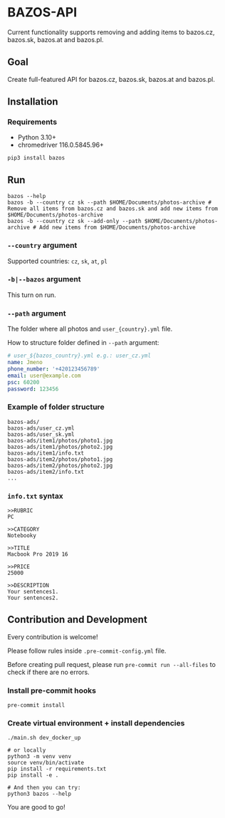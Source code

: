 # BAZOS-API

Current functionality supports removing and adding items to bazos.cz, bazos.sk, bazos.at and bazos.pl.

## Goal
Create full-featured API for bazos.cz, bazos.sk, bazos.at and bazos.pl.

## Installation
### Requirements
- Python 3.10+
- chromedriver 116.0.5845.96+

```shell
pip3 install bazos
```

## Run

```shell
bazos --help
bazos -b --country cz sk --path $HOME/Documents/photos-archive # Remove all items from bazos.cz and bazos.sk and add new items from $HOME/Documents/photos-archive
bazos -b --country cz sk --add-only --path $HOME/Documents/photos-archive # Add new items from $HOME/Documents/photos-archive
```

### `--country` argument
Supported countries: `cz`, `sk`, `at`, `pl`


### `-b|--bazos` argument
This turn on run.

### `--path` argument
The folder where all photos and `user_{country}.yml` file.

How to structure folder defined in `--path` argument:

```yml
# user_${bazos_country}.yml e.g.: user_cz.yml
name: Jmeno
phone_number: '+420123456789'
email: user@example.com
psc: 60200
password: 123456
```


### Example of folder structure

```shell
bazos-ads/
bazos-ads/user_cz.yml
bazos-ads/user_sk.yml
bazos-ads/item1/photos/photo1.jpg
bazos-ads/item1/photos/photo2.jpg
bazos-ads/item1/info.txt
bazos-ads/item2/photos/photo1.jpg
bazos-ads/item2/photos/photo2.jpg
bazos-ads/item2/info.txt
...
```

### `info.txt` syntax

```shell
>>RUBRIC
PC

>>CATEGORY
Notebooky

>>TITLE
Macbook Pro 2019 16

>>PRICE
25000

>>DESCRIPTION
Your sentences1.
Your sentences2.
```


## Contribution and Development

Every contribution is welcome!

Please follow rules inside `.pre-commit-config.yml` file.

Before creating pull request, please run `pre-commit run --all-files` to check if there are no errors.

### Install pre-commit hooks

```shell
pre-commit install
```

### Create virtual environment + install dependencies

```shell
./main.sh dev_docker_up

# or locally
python3 -m venv venv
source venv/bin/activate
pip install -r requirements.txt
pip install -e .

# And then you can try:
python3 bazos --help
```

You are good to go!
